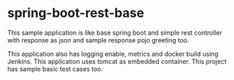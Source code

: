 # spring-boot-rest-base

This sample application is like base spring boot and simple rest controller with response as json and sample response pojo greeting too.

This application also has logging enable, metrics and docker build using Jenkins.
This application uses tomcat as embedded container.
This project has sample basic test cases too.
